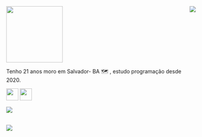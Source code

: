 
<img  widht="469px" height="150px" src="[https://user-images.githubusercontent.com/103538940/166155537-c3ada6bb-a8c3-4163-b295-5e3bbf26ef4d.png](https://user-images.githubusercontent.com/103538940/172057564-7060be3b-3a40-42e1-a7ba-a20963212c2b.png)">
<img align="right"  src="https://user-images.githubusercontent.com/103538940/172056419-9cb1cc9d-ce1d-4b3d-a75b-5da2772ea7cb.jpg">

<p align="left">Tenho 21 anos moro em Salvador- BA 🗺 , estudo programação desde 2020.</p>

<a href="https://www.linkedin.com/in/claudiane-costa-91a057219/"><img justify-content="initial" widht="32px" height="32px" src="https://user-images.githubusercontent.com/103538940/172056868-1465a0b8-bce5-4ce0-aebe-9de15120c6e5.png"></a>
<a href="mailto:claudianecosta241@gmail.com"><img justify-content="space-between" widht="32px" height="32px" src="https://user-images.githubusercontent.com/103538940/172056885-e0f467c4-7aba-4c57-840d-7feb68f18968.png"></a>

<img  align="left"  src="https://github-readme-stats.vercel.app/api?username=claudianeCS&show_icons=true&hide=contribs,prs&cache_seconds=86400&theme=cobalt">
<br>
<p>                                                                                                                                                       </p>
<br>
<img align="left"  src="https://github-readme-stats.vercel.app/api/pin/?username=claudianeCS&repo=github-readme-stats&cache_seconds=86400&theme=cobalt">





